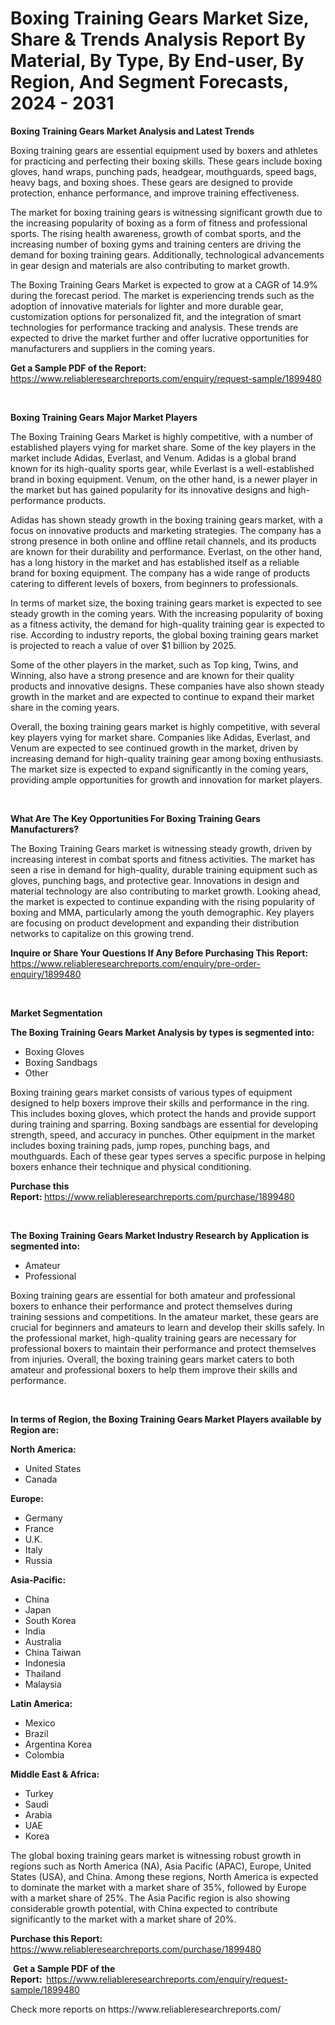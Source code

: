 <p><h1>Boxing Training Gears Market Size, Share & Trends Analysis Report By Material, By Type, By End-user, By Region, And Segment Forecasts, 2024 - 2031</h1></p><p><strong>Boxing Training Gears Market Analysis and Latest Trends</strong></p>
<p><p>Boxing training gears are essential equipment used by boxers and athletes for practicing and perfecting their boxing skills. These gears include boxing gloves, hand wraps, punching pads, headgear, mouthguards, speed bags, heavy bags, and boxing shoes. These gears are designed to provide protection, enhance performance, and improve training effectiveness.</p><p>The market for boxing training gears is witnessing significant growth due to the increasing popularity of boxing as a form of fitness and professional sports. The rising health awareness, growth of combat sports, and the increasing number of boxing gyms and training centers are driving the demand for boxing training gears. Additionally, technological advancements in gear design and materials are also contributing to market growth.</p><p>The Boxing Training Gears Market is expected to grow at a CAGR of 14.9% during the forecast period. The market is experiencing trends such as the adoption of innovative materials for lighter and more durable gear, customization options for personalized fit, and the integration of smart technologies for performance tracking and analysis. These trends are expected to drive the market further and offer lucrative opportunities for manufacturers and suppliers in the coming years.</p></p>
<p><strong>Get a Sample PDF of the Report:&nbsp;</strong> <a href="https://www.reliableresearchreports.com/enquiry/request-sample/1899480">https://www.reliableresearchreports.com/enquiry/request-sample/1899480</a></p>
<p>&nbsp;</p>
<p><strong>Boxing Training Gears Major Market Players</strong></p>
<p><p>The Boxing Training Gears Market is highly competitive, with a number of established players vying for market share. Some of the key players in the market include Adidas, Everlast, and Venum. Adidas is a global brand known for its high-quality sports gear, while Everlast is a well-established brand in boxing equipment. Venum, on the other hand, is a newer player in the market but has gained popularity for its innovative designs and high-performance products.</p><p>Adidas has shown steady growth in the boxing training gears market, with a focus on innovative products and marketing strategies. The company has a strong presence in both online and offline retail channels, and its products are known for their durability and performance. Everlast, on the other hand, has a long history in the market and has established itself as a reliable brand for boxing equipment. The company has a wide range of products catering to different levels of boxers, from beginners to professionals.</p><p>In terms of market size, the boxing training gears market is expected to see steady growth in the coming years. With the increasing popularity of boxing as a fitness activity, the demand for high-quality training gear is expected to rise. According to industry reports, the global boxing training gears market is projected to reach a value of over $1 billion by 2025.</p><p>Some of the other players in the market, such as Top king, Twins, and Winning, also have a strong presence and are known for their quality products and innovative designs. These companies have also shown steady growth in the market and are expected to continue to expand their market share in the coming years.</p><p>Overall, the boxing training gears market is highly competitive, with several key players vying for market share. Companies like Adidas, Everlast, and Venum are expected to see continued growth in the market, driven by increasing demand for high-quality training gear among boxing enthusiasts. The market size is expected to expand significantly in the coming years, providing ample opportunities for growth and innovation for market players.</p></p>
<p>&nbsp;</p>
<p><strong>What Are The Key Opportunities For Boxing Training Gears Manufacturers?</strong></p>
<p><p>The Boxing Training Gears market is witnessing steady growth, driven by increasing interest in combat sports and fitness activities. The market has seen a rise in demand for high-quality, durable training equipment such as gloves, punching bags, and protective gear. Innovations in design and material technology are also contributing to market growth. Looking ahead, the market is expected to continue expanding with the rising popularity of boxing and MMA, particularly among the youth demographic. Key players are focusing on product development and expanding their distribution networks to capitalize on this growing trend.</p></p>
<p><strong>Inquire or Share Your Questions If Any Before Purchasing This Report:</strong> <a href="https://www.reliableresearchreports.com/enquiry/pre-order-enquiry/1899480">https://www.reliableresearchreports.com/enquiry/pre-order-enquiry/1899480</a></p>
<p>&nbsp;</p>
<p><strong>Market Segmentation</strong></p>
<p><strong>The Boxing Training Gears Market Analysis by types is segmented into:</strong></p>
<p><ul><li>Boxing Gloves</li><li>Boxing Sandbags</li><li>Other</li></ul></p>
<p><p>Boxing training gears market consists of various types of equipment designed to help boxers improve their skills and performance in the ring. This includes boxing gloves, which protect the hands and provide support during training and sparring. Boxing sandbags are essential for developing strength, speed, and accuracy in punches. Other equipment in the market includes boxing training pads, jump ropes, punching bags, and mouthguards. Each of these gear types serves a specific purpose in helping boxers enhance their technique and physical conditioning.</p></p>
<p><strong>Purchase this Report:&nbsp;</strong><a href="https://www.reliableresearchreports.com/purchase/1899480">https://www.reliableresearchreports.com/purchase/1899480</a></p>
<p>&nbsp;</p>
<p><strong>The Boxing Training Gears Market Industry Research by Application is segmented into:</strong></p>
<p><ul><li>Amateur</li><li>Professional</li></ul></p>
<p><p>Boxing training gears are essential for both amateur and professional boxers to enhance their performance and protect themselves during training sessions and competitions. In the amateur market, these gears are crucial for beginners and amateurs to learn and develop their skills safely. In the professional market, high-quality training gears are necessary for professional boxers to maintain their performance and protect themselves from injuries. Overall, the boxing training gears market caters to both amateur and professional boxers to help them improve their skills and performance.</p></p>
<p>&nbsp;</p>
<p><strong>In terms of Region, the Boxing Training Gears Market Players available by Region are:</strong></p>
<p>
    <p> <strong> North America: </strong>
        <ul>
            <li>United States</li>
            <li>Canada</li>
        </ul>
        </p> 
    <p> <strong> Europe: </strong>
        <ul>
            <li>Germany</li>
            <li>France</li>
            <li>U.K.</li>
            <li>Italy</li>
            <li>Russia</li>
        </ul>
        </p> 
    <p> <strong> Asia-Pacific: </strong>
        <ul>
            <li>China</li>
            <li>Japan</li>
            <li>South Korea</li>
            <li>India</li>
            <li>Australia</li>
            <li>China Taiwan</li>
            <li>Indonesia</li>
            <li>Thailand</li>
            <li>Malaysia</li>
        </ul>
        </p> 
    <p> <strong> Latin America: </strong>
        <ul>
            <li>Mexico</li>
            <li>Brazil</li>
            <li>Argentina Korea</li>
            <li>Colombia</li>
        </ul>
        </p> 
    <p> <strong> Middle East & Africa: </strong>
        <ul>
            <li>Turkey</li>
            <li>Saudi</li>
            <li>Arabia</li>
            <li>UAE</li>
            <li>Korea</li>
        </ul>
    </p>
    </p>
<p><p>The global boxing training gears market is witnessing robust growth in regions such as North America (NA), Asia Pacific (APAC), Europe, United States (USA), and China. Among these regions, North America is expected to dominate the market with a market share of 35%, followed by Europe with a market share of 25%. The Asia Pacific region is also showing considerable growth potential, with China expected to contribute significantly to the market with a market share of 20%.</p></p>
<p><strong>Purchase this Report: </strong><a href="https://www.reliableresearchreports.com/purchase/1899480">https://www.reliableresearchreports.com/purchase/1899480</a></p>
<p>&nbsp;<strong>Get a Sample PDF of the Report:&nbsp;&nbsp;</strong><a href="https://www.reliableresearchreports.com/enquiry/request-sample/1899480">https://www.reliableresearchreports.com/enquiry/request-sample/1899480</a></p>
<p><strong></strong></p>
<p>Check more reports on https://www.reliableresearchreports.com/</p>